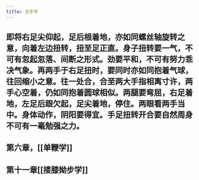 ```yaml
---
title: 合手学
---
```


## 即将右足尖仰起，足后根着地，亦如同螺丝轴旋转之意，向着左边扭转，扭至足正直。身子扭转要一气，不可有忽起忽落、间断之形式。劲要平和，不可有努力乖决气象。再两手于右足扭时，要同时亦如同抱着气球，往回缩小之意。往一处合，合至两大手指相离寸许，两手心空着，仍如同抱着圆球相似。两腿要弯屈，右足着地，左足后跟欠起，足尖着地，停住。两眼看两手当中。身体动作，阴阳要得宜。手足扭转开合要自然周身不可有一毫勉强之力。

## 第六章，[[单鞭学]]
## 第十一章[[搂膝拗步学]]
##

